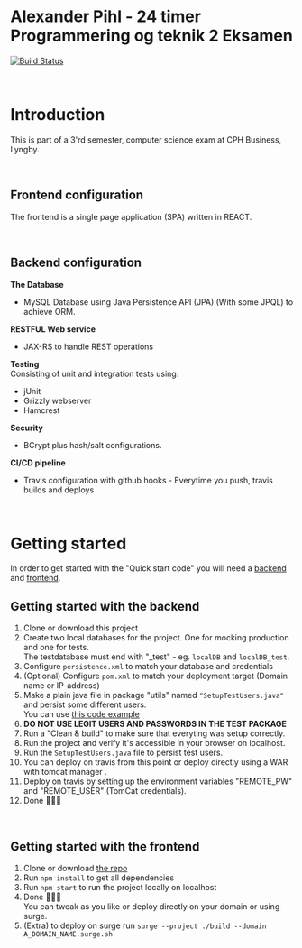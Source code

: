 # Alexander Pihl - 24 timer Programmering og teknik 2 Eksamen

[![Build Status](https://travis-ci.com/AlexanderPihl/3sem_programmering_eksamen_backend.svg?branch=main)](https://travis-ci.com/AlexanderPihl/3sem_programmering_eksamen_backend)

<br>

# Introduction

This is part of a 3'rd semester, computer science exam at CPH Business, Lyngby.

<br>

## **Frontend configuration**

The frontend is a single page application (SPA) written in REACT.

<br>

## **Backend configuration**

**The Database**

- MySQL Database using Java Persistence API (JPA) (With some JPQL) to achieve ORM.

**RESTFUL Web service**

- JAX-RS to handle REST operations

**Testing**  
Consisting of unit and integration tests using:

- jUnit
- Grizzly webserver
- Hamcrest

**Security**

- BCrypt plus hash/salt configurations.

**CI/CD pipeline**

- Travis configuration with github hooks - Everytime you push, travis builds and deploys
<br>

# Getting started

In order to get started with the "Quick start code" you will need a [backend](https://github.com/AlexanderPihl/3sem_programmering_eksamen_backend) and [frontend](https://github.com/AlexanderPihl/3sem_programmering_eksamen_frontend).

## Getting started with the backend

1. Clone or download this project
2. Create two local databases for the project. One for mocking production and one for tests.  
   The testdatabase must end with "\_test" - eg. `localDB` and `localDB_test`.
3. Configure `persistence.xml` to match your database and credentials
4. (Optional) Configure `pom.xml` to match your deployment target (Domain name or IP-address)
5. Make a plain java file in package "utils" named `"SetupTestUsers.java"` and persist some different users.  
   You can use [this code example](https://gist.github.com/AlexanderPihl/a181a5a1160b5cad6c66c7201458c04b)
6. **DO NOT USE LEGIT USERS AND PASSWORDS IN THE TEST PACKAGE**
7. Run a "Clean & build" to make sure that everyting was setup correctly.
8. Run the project and verify it's accessible in your browser on localhost.
9. Run the `SetupTestUsers.java` file to persist test users.
10. You can deploy on travis from this point or deploy directly using a WAR with tomcat manager .
11. Deploy on travis by setting up the environment variables "REMOTE_PW" and "REMOTE_USER" (TomCat credentials).
12. Done 🍻🎉🍾  
<br>

## Getting started with the frontend

1. Clone or download [the repo](https://github.com/AlexanderPihl/3sem_programmering_eksamen_frontend)
2. Run `npm install` to get all dependencies
3. Run `npm start` to run the project locally on localhost
4. Done 🍻🎉🍾  
   You can tweak as you like or deploy directly on your domain or using surge.
5. (Extra) to deploy on surge run `surge --project ./build --domain A_DOMAIN_NAME.surge.sh`
<br>